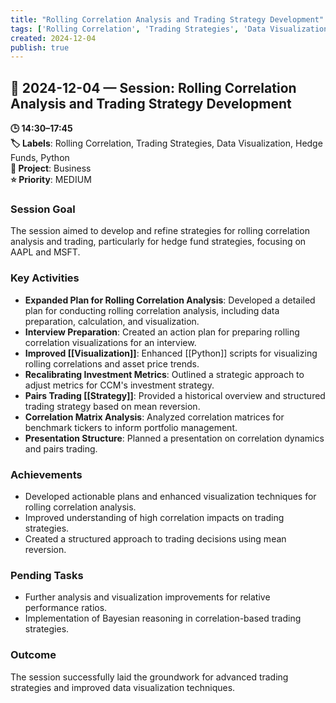 ```yaml
---
title: "Rolling Correlation Analysis and Trading Strategy Development"
tags: ['Rolling Correlation', 'Trading Strategies', 'Data Visualization', 'Hedge Funds', 'Python']
created: 2024-12-04
publish: true
---
```


## 📅 2024-12-04 — Session: Rolling Correlation Analysis and Trading Strategy Development

**🕒 14:30–17:45**  
**🏷️ Labels**: Rolling Correlation, Trading Strategies, Data Visualization, Hedge Funds, Python  
**📂 Project**: Business  
**⭐ Priority**: MEDIUM  


### Session Goal
The session aimed to develop and refine strategies for rolling correlation analysis and trading, particularly for hedge fund strategies, focusing on AAPL and MSFT.

### Key Activities
- **Expanded Plan for Rolling Correlation Analysis**: Developed a detailed plan for conducting rolling correlation analysis, including data preparation, calculation, and visualization.
- **Interview Preparation**: Created an action plan for preparing rolling correlation visualizations for an interview.
- **Improved [[Visualization]]**: Enhanced [[Python]] scripts for visualizing rolling correlations and asset price trends.
- **Recalibrating Investment Metrics**: Outlined a strategic approach to adjust metrics for CCM's investment strategy.
- **Pairs Trading [[Strategy]]**: Provided a historical overview and structured trading strategy based on mean reversion.
- **Correlation Matrix Analysis**: Analyzed correlation matrices for benchmark tickers to inform portfolio management.
- **Presentation Structure**: Planned a presentation on correlation dynamics and pairs trading.

### Achievements
- Developed actionable plans and enhanced visualization techniques for rolling correlation analysis.
- Improved understanding of high correlation impacts on trading strategies.
- Created a structured approach to trading decisions using mean reversion.

### Pending Tasks
- Further analysis and visualization improvements for relative performance ratios.
- Implementation of Bayesian reasoning in correlation-based trading strategies.

### Outcome
The session successfully laid the groundwork for advanced trading strategies and improved data visualization techniques.
